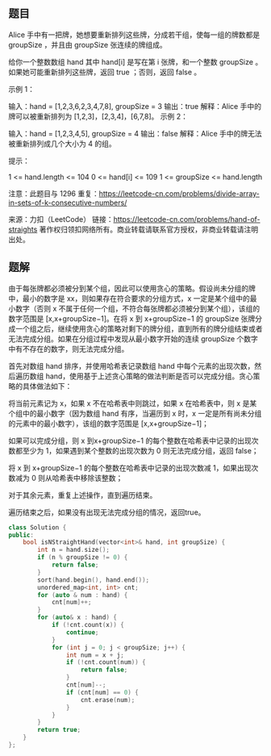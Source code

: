 ## 题目

Alice 手中有一把牌，她想要重新排列这些牌，分成若干组，使每一组的牌数都是 groupSize ，并且由 groupSize 张连续的牌组成。

给你一个整数数组 hand 其中 hand[i] 是写在第 i 张牌，和一个整数 groupSize 。如果她可能重新排列这些牌，返回 true ；否则，返回 false 。

 

示例 1：

输入：hand = [1,2,3,6,2,3,4,7,8], groupSize = 3
输出：true
解释：Alice 手中的牌可以被重新排列为 [1,2,3]，[2,3,4]，[6,7,8]。
示例 2：

输入：hand = [1,2,3,4,5], groupSize = 4
输出：false
解释：Alice 手中的牌无法被重新排列成几个大小为 4 的组。


提示：

1 <= hand.length <= 104
0 <= hand[i] <= 109
1 <= groupSize <= hand.length


注意：此题目与 1296 重复：https://leetcode-cn.com/problems/divide-array-in-sets-of-k-consecutive-numbers/

来源：力扣（LeetCode）
链接：https://leetcode-cn.com/problems/hand-of-straights
著作权归领扣网络所有。商业转载请联系官方授权，非商业转载请注明出处。

## 题解

由于每张牌都必须被分到某个组，因此可以使用贪心的策略。假设尚未分组的牌中，最小的数字是 xx，则如果存在符合要求的分组方式，x 一定是某个组中的最小数字（否则 x 不属于任何一个组，不符合每张牌都必须被分到某个组），该组的数字范围是 [x,x+groupSize−1]。在将 x 到 x+groupSize−1 的 groupSize 张牌分成一个组之后，继续使用贪心的策略对剩下的牌分组，直到所有的牌分组结束或者无法完成分组。如果在分组过程中发现从最小数字开始的连续 groupSize 个数字中有不存在的数字，则无法完成分组。

首先对数组 hand 排序，并使用哈希表记录数组 hand 中每个元素的出现次数，然后遍历数组 hand，使用基于上述贪心策略的做法判断是否可以完成分组。贪心策略的具体做法如下：

将当前元素记为 x，如果 x 不在哈希表中则跳过，如果 x 在哈希表中，则 x 是某个组中的最小数字（因为数组 hand 有序，当遍历到 x 时，x 一定是所有尚未分组的元素中的最小数字），该组的数字范围是 [x,x+groupSize−1]；

如果可以完成分组，则 x 到x+groupSize−1 的每个整数在哈希表中记录的出现次数都至少为 1，如果遇到某个整数的出现次数为 0 则无法完成分组，返回 false；

将 x 到 x+groupSize−1 的每个整数在哈希表中记录的出现次数减 1，如果出现次数减为 0 则从哈希表中移除该整数；

对于其余元素，重复上述操作，直到遍历结束。

遍历结束之后，如果没有出现无法完成分组的情况，返回true。

```c++
class Solution {
public:
    bool isNStraightHand(vector<int>& hand, int groupSize) {
        int n = hand.size();
        if (n % groupSize != 0) {
            return false;
        }
        sort(hand.begin(), hand.end());
        unordered_map<int, int> cnt;
        for (auto & num : hand) {
            cnt[num]++;
        }
        for (auto& x : hand) {
            if (!cnt.count(x)) {
                continue;
            }
            for (int j = 0; j < groupSize; j++) {
                int num = x + j;
                if (!cnt.count(num)) {
                    return false;
                }
                cnt[num]--;
                if (cnt[num] == 0) {
                    cnt.erase(num);
                }
            }
        }
        return true;
    }
};
```

